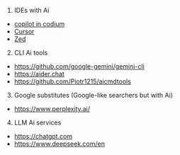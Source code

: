 1. IDEs with Ai
* [copilot in codium](https://github.com/VSCodium/vscodium/discussions/1487)
* [Cursor](https://www.cursor.com/)
* [Zed](https://zed.dev/)


2. CLI Ai tools
* https://github.com/google-gemini/gemini-cli
* https://aider.chat
* https://github.com/Piotr1215/aicmdtools


3. Google substitutes (Google-like searchers but with Ai)
* https://www.perplexity.ai/


4. LLM Ai services
* https://chatgpt.com
* https://www.deepseek.com/en
